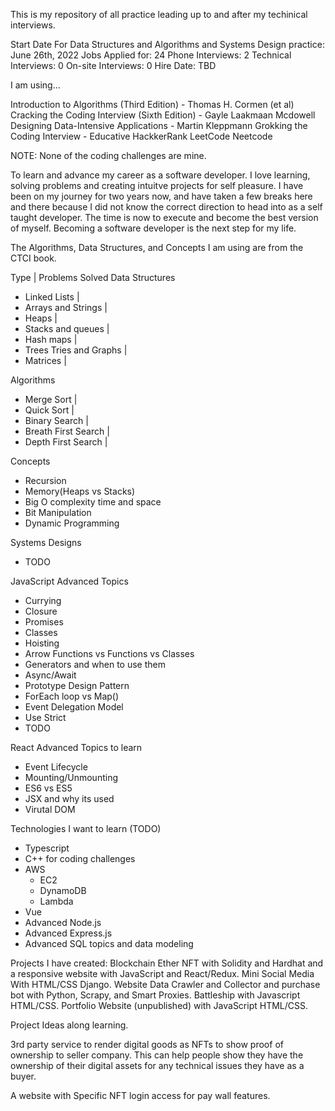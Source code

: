 This is my repository of all practice leading up to and after my techinical interviews.

Start Date For Data Structures and Algorithms and Systems Design practice: June 26th, 2022
Jobs Applied for: 24
Phone Interviews: 2
Technical Interviews: 0
On-site Interviews: 0
Hire Date: TBD

I am using...

Introduction to Algorithms (Third Edition) - Thomas H. Cormen (et al)
Cracking the Coding Interview (Sixth Edition) - Gayle Laakmaan Mcdowell
Designing Data-Intensive Applications - Martin Kleppmann
Grokking the Coding Interview - Educative
HackkerRank
LeetCode
Neetcode

NOTE: None of the coding challenges are mine.

To learn and advance my career as a software developer. I love learning, solving problems and creating intuitve projects for self pleasure. I have been on my journey for two years now, and have taken a few breaks here and there because I did not know the correct direction to head into as a self taught developer. The time is now to execute and become the best version of myself. Becoming a software developer is the next step for my life.

The Algorithms, Data Structures, and Concepts I am using are from the CTCI book.

Type                          | Problems Solved
Data Structures
  - Linked Lists              |
  - Arrays and Strings        |
  - Heaps                     |
  - Stacks and queues         |
  - Hash maps                 |
  - Trees Tries and Graphs    |
  - Matrices                  |

Algorithms
  - Merge Sort                |
  - Quick Sort                |
  - Binary Search             |
  - Breath First Search       |
  - Depth First Search        |

Concepts
  - Recursion
  - Memory(Heaps vs Stacks)
  - Big O complexity time and space
  - Bit Manipulation
  - Dynamic Programming

Systems Designs
  - TODO

JavaScript Advanced Topics
  - Currying
  - Closure
  - Promises
  - Classes
  - Hoisting
  - Arrow Functions vs Functions vs Classes
  - Generators and when to use them
  - Async/Await
  - Prototype Design Pattern
  - ForEach loop vs Map()
  - Event Delegation Model
  - Use Strict
  - TODO

React Advanced Topics to learn
  - Event Lifecycle
  - Mounting/Unmounting
  - ES6 vs ES5
  - JSX and why its used
  - Virutal DOM

Technologies I want to learn (TODO)
  - Typescript
  - C++ for coding challenges
  - AWS
    - EC2
    - DynamoDB
    - Lambda
  - Vue
  - Advanced Node.js
  - Advanced Express.js
  - Advanced SQL topics and data modeling


Projects I have created:
Blockchain Ether NFT with Solidity and Hardhat and a responsive website with JavaScript and React/Redux.
Mini Social Media With HTML/CSS Django.
Website Data Crawler and Collector and purchase bot with Python, Scrapy, and Smart Proxies.
Battleship with Javascript HTML/CSS.
Portfolio Website (unpublished) with JavaScript HTML/CSS.


Project Ideas along learning.

3rd party service to render digital goods as NFTs to show proof of ownership to seller company. This can help people show they have the ownership of their digital assets for any technical issues they have as a buyer.

A website with Specific NFT login access for pay wall features.